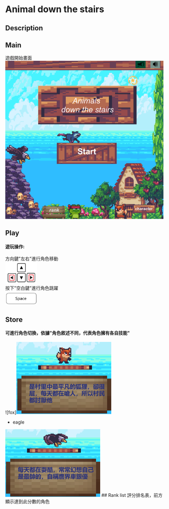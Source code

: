 # Animal down the stairs
## Description
## Main
遊戲開始畫面  
<img src="https://github.com/ShawnChen0817/ImgDataBase/blob/main/start.png" width="500px">
## Play
#### 遊玩操作:   
方向鍵"左右"進行角色移動   
<img src="https://github.com/ShawnChen0817/ImgDataBase/blob/main/%E6%96%B9%E5%90%91%E9%8D%B5.png" width="100px">   
按下"空白鍵"進行角色跳躍   
<img src="https://github.com/ShawnChen0817/ImgDataBase/blob/main/space.png" width="100px">    
## Store
#### 可進行角色切換，依據"角色敘述不同，代表角色擁有各自技能"
![fox]<img src="https://github.com/ShawnChen0817/ImgDataBase/blob/main/fox.png" width="300px">   
* eagle
<img src="https://github.com/ShawnChen0817/ImgDataBase/blob/main/eagle.png" width="300px">    
## Rank list
評分排名表，前方顯示達到此分數的角色
